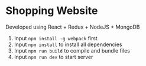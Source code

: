 # Shopping Website
Developed using React + Redux + NodeJS + MongoDB
1. Input <code>npm install -g webpack</code> first
2. Input <code>npm install</code> to install all dependencies
3. Input <code>npm run build</code> to compile and bundle files
4. Input <code>npm run dev</code> to start server
